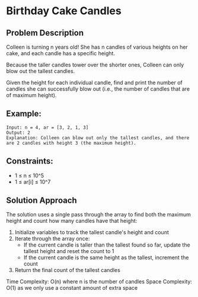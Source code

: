 # Birthday Cake Candles

## Problem Description
Colleen is turning n years old! She has n candles of various heights on her cake, and each candle has a specific height.

Because the taller candles tower over the shorter ones, Colleen can only blow out the tallest candles.

Given the height for each individual candle, find and print the number of candles she can successfully blow out (i.e., the number of candles that are of maximum height).

## Example:
```
Input: n = 4, ar = [3, 2, 1, 3]
Output: 2
Explanation: Colleen can blow out only the tallest candles, and there are 2 candles with height 3 (the maximum height).
```

## Constraints:
- 1 ≤ n ≤ 10^5
- 1 ≤ ar[i] ≤ 10^7

## Solution Approach
The solution uses a single pass through the array to find both the maximum height and count how many candles have that height:

1. Initialize variables to track the tallest candle's height and count
2. Iterate through the array once:
   - If the current candle is taller than the tallest found so far, update the tallest height and reset the count to 1
   - If the current candle is the same height as the tallest, increment the count
3. Return the final count of the tallest candles

Time Complexity: O(n) where n is the number of candles
Space Complexity: O(1) as we only use a constant amount of extra space